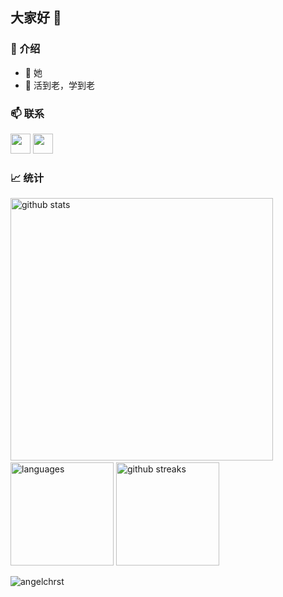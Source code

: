 ## 大家好 👋

### 🌻 介绍
<!-- - 🔭 I’m currently working on ... -->
<!-- - 🌱 i’m currently learning javascript -->
<!-- - 👯 I’m looking to collaborate on ... -->
<!-- - 🤔 I’m looking for help with ... -->
<!-- - 💬 Ask me about ... -->
<!-- - 📫 How to reach me: ... -->
- 👩 她
- 💌 活到老，学到老

### 📫 联系
<a href = "https://www.linkedin.com/in/angelchrst/"><img src="https://img.icons8.com/fluent/48/000000/linkedin.png" width="32px" height="32px"></a>
<a href = "https://www.instagram.com/angelchrst/"><img src="https://img.icons8.com/fluent/48/000000/instagram-new.png" width="32px" height="32px"></a>

### 📈 统计
<img src="https://github-readme-stats.vercel.app/api?username=angelchrst&show_icons=true&theme=merko&include_all_commits=true" alt="github stats" width="420"/>&nbsp;<img src="https://github-readme-stats.vercel.app/api/top-langs/?username=angelchrst&hide=css,tsql,blade,%20jupyter+notebook&langs_count=10&theme=merko&layout=compact" alt="languages" height="165">
<img src="https://github-readme-streak-stats.herokuapp.com/?user=angelchrst&theme=merko" alt="github streaks" height="165">

<p align="left"><img src="https://komarev.com/ghpvc/?username=angelchrst&label=Profile+views&color=129e00&style=flat-square" alt="angelchrst" /></p>
